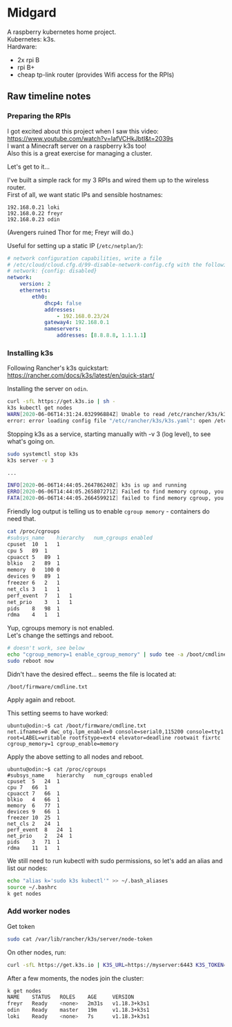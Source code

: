 # Midgard
A raspberry kubernetes home project.   
Kubernetes: k3s.   
Hardware:   
* 2x rpi B
* rpi B+
* cheap tp-link router (provides Wifi access for the RPIs)

## Raw timeline notes

### Preparing the RPIs

I got excited about this project when I saw this video:   
https://www.youtube.com/watch?v=IafVCHkJbtI&t=2039s   
I want a Minecraft server on a raspberry k3s too!   
Also this is a great exercise for managing a cluster.   

Let's get to it...

I've built a simple rack for my 3 RPIs and wired them up to the wireless router.   
First of all, we want static IPs and sensible hostnames:
```
192.168.0.21 loki
192.168.0.22 freyr
192.168.0.23 odin
```
(Avengers ruined Thor for me; Freyr will do.)

Useful for setting up a static IP (`/etc/netplan/`):   
```yml
# network configuration capabilities, write a file
# /etc/cloud/cloud.cfg.d/99-disable-network-config.cfg with the following:
# network: {config: disabled}
network:
    version: 2
    ethernets:
        eth0:
            dhcp4: false
            addresses:
                - 192.168.0.23/24
            gateway4: 192.168.0.1
            nameservers:
                addresses: [8.8.8.8, 1.1.1.1]

```

### Installing k3s
Following Rancher's k3s quickstart:   
https://rancher.com/docs/k3s/latest/en/quick-start/

Installing the server on `odin`.   
```bash
curl -sfL https://get.k3s.io | sh -
k3s kubectl get nodes
WARN[2020-06-06T14:31:24.032996884Z] Unable to read /etc/rancher/k3s/k3s.yaml, please start server with --write-kubeconfig-mode to modify kube config permissions 
error: error loading config file "/etc/rancher/k3s/k3s.yaml": open /etc/rancher/k3s/k3s.yaml: permission denied
```

Stopping k3s as a service, starting manually with -v 3 (log level), to see what's going on.   
```bash
sudo systemctl stop k3s
k3s server -v 3

...

INFO[2020-06-06T14:44:05.264786240Z] k3s is up and running                        
ERRO[2020-06-06T14:44:05.265807271Z] Failed to find memory cgroup, you may need to add "cgroup_memory=1 cgroup_enable=memory" to your linux cmdline (/boot/cmdline.txt on a Raspberry Pi) 
FATA[2020-06-06T14:44:05.266459921Z] failed to find memory cgroup, you may need to add "cgroup_memory=1 cgroup_enable=memory" to your linux cmdline (/boot/cmdline.txt on a Raspberry Pi) 

```
Friendly log output is telling us to enable `cgroup memory` - containers do need that.   

```bash
cat /proc/cgroups 
#subsys_name	hierarchy	num_cgroups	enabled
cpuset	10	1	1
cpu	5	89	1
cpuacct	5	89	1
blkio	2	89	1
memory	0	100	0
devices	9	89	1
freezer	6	2	1
net_cls	3	1	1
perf_event	7	1	1
net_prio	3	1	1
pids	8	98	1
rdma	4	1	1
```
Yup, cgroups memory is not enabled.   
Let's change the settings and reboot.   
```bash
# doesn't work, see below
echo "cgroup_memory=1 enable_cgroup_memory" | sudo tee -a /boot/cmdline.txt
sudo reboot now
```
Didn't have the desired effect... seems the file is located at:
```
/boot/firmware/cmdline.txt
```
Apply again and reboot.

This setting seems to have worked:
```
ubuntu@odin:~$ cat /boot/firmware/cmdline.txt 
net.ifnames=0 dwc_otg.lpm_enable=0 console=serial0,115200 console=tty1 root=LABEL=writable rootfstype=ext4 elevator=deadline rootwait fixrtc cgroup_memory=1 cgroup_enable=memory
```
Apply the above setting to all nodes and reboot.   

```
ubuntu@odin:~$ cat /proc/cgroups 
#subsys_name	hierarchy	num_cgroups	enabled
cpuset	5	24	1
cpu	7	66	1
cpuacct	7	66	1
blkio	4	66	1
memory	6	77	1
devices	9	66	1
freezer	10	25	1
net_cls	2	24	1
perf_event	8	24	1
net_prio	2	24	1
pids	3	71	1
rdma	11	1	1
```

We still need to run kubectl with sudo permissions, so let's add an alias and list our nodes:
```bash
echo "alias k='sudo k3s kubectl'" >> ~/.bash_aliases
source ~/.bashrc
k get nodes
```

### Add worker nodes
Get token
```bash
sudo cat /var/lib/rancher/k3s/server/node-token
```

On other nodes, run:
```bash
curl -sfL https://get.k3s.io | K3S_URL=https://myserver:6443 K3S_TOKEN=mynodetoken sh -
```

After a few moments, the nodes join the cluster:
```bash
k get nodes
NAME    STATUS   ROLES    AGE     VERSION
freyr   Ready    <none>   2m31s   v1.18.3+k3s1
odin    Ready    master   19m     v1.18.3+k3s1
loki    Ready    <none>   7s      v1.18.3+k3s1
```

